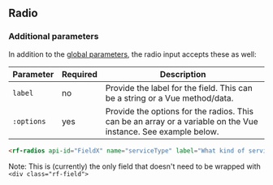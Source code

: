 ## Radio

### Additional parameters

In addition to the [global parameters](#global-parameters), the radio input accepts these as well:

Parameter    | Required | Description
------------ | -------- | -----------
`label`     | no | Provide the label for the field. This can be a string or a Vue method/data.
`:options` | yes | Provide the options for the radios. This can be an array or a variable on the Vue instance. See example below.

<form class="rf-form live" id="rfRadio1">
    <rf-radios api-id="FieldX" name="serviceType" label="What kind of service do you need?" :options="['Repair', 'New replacement or install quote', 'Maintenance visit']" required></rf-radios>
</form>

```html
<rf-radios api-id="FieldX" name="serviceType" label="What kind of service do you need?" :options="['Repair', 'New replacement or install quote', 'Maintenance visit']" required></rf-radios>
```

<aside class="notice">
    Note: This is (currently) the only field that doesn't need to be wrapped with <code>&lt;div class="rf-field"&gt;</code>
</aside>